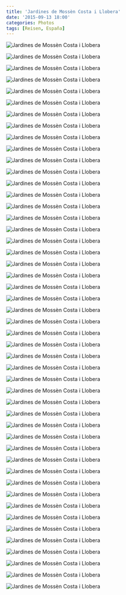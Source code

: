 ```yaml
---
title: 'Jardines de Mossèn Costa i Llobera'
date: '2015-09-13 18:00'
categories: Photos
tags: [Reisen, España]
---
```


<div class='preview'><img src='{{urls.media}}/JardinesDeMoss-nCostaILloberaOK.jpg' alt='Jardines de Mossèn Costa i Llobera'></div>

<a id='2ddfbe6d2d3a06852c85179f237696b8-800'></a>![Jardines de Mossèn Costa i Llobera]({{urls.media}}/2ddfbe6d2d3a06852c85179f237696b8-800.jpg 'Памятник Кактусу.')

<a id='146ed41353e4859f9b70c069e30d0e4a-800'></a>![Jardines de Mossèn Costa i Llobera]({{urls.media}}/146ed41353e4859f9b70c069e30d0e4a-800.jpg 'Гранат, конечно, так себе кактус, но вот.')

<a id='48d51546a7183e880b007133a09ce0b7-800'></a>![Jardines de Mossèn Costa i Llobera]({{urls.media}}/48d51546a7183e880b007133a09ce0b7-800.jpg 'Convergència Morfològica. Подкупающее название.')

<a id='426ad18f6c4d888927d8d344a0ae538c-800'></a>![Jardines de Mossèn Costa i Llobera]({{urls.media}}/426ad18f6c4d888927d8d344a0ae538c-800.jpg '')

<a id='7d20928f5bff09491fd0f0a1906c7a5d-800'></a>![Jardines de Mossèn Costa i Llobera]({{urls.media}}/7d20928f5bff09491fd0f0a1906c7a5d-800.jpg '')

<a id='694c769bc0823baec1dbcb934b26ff91-800'></a>![Jardines de Mossèn Costa i Llobera]({{urls.media}}/694c769bc0823baec1dbcb934b26ff91-800.jpg 'Прялка.')

<a id='d69cca1445fed90c1427e7ad91b87f2f-800'></a>![Jardines de Mossèn Costa i Llobera]({{urls.media}}/d69cca1445fed90c1427e7ad91b87f2f-800.jpg '')

<a id='a776fe515072c0de6a413c32279bafc7-800'></a>![Jardines de Mossèn Costa i Llobera]({{urls.media}}/a776fe515072c0de6a413c32279bafc7-800.jpg '')

<a id='4b35069804625ea9059aa6be4d4d32ce-800'></a>![Jardines de Mossèn Costa i Llobera]({{urls.media}}/4b35069804625ea9059aa6be4d4d32ce-800.jpg '')

<a id='8577f54e452ad49ec6f63f2a701af608-800'></a>![Jardines de Mossèn Costa i Llobera]({{urls.media}}/8577f54e452ad49ec6f63f2a701af608-800.jpg 'Царь-Лебедь.')

<a id='8e9357eee3331532156c19b1755bf622-800'></a>![Jardines de Mossèn Costa i Llobera]({{urls.media}}/8e9357eee3331532156c19b1755bf622-800.jpg '')

<a id='cbfcf988dbcd8d8f5adf2597f5f7a42f-800'></a>![Jardines de Mossèn Costa i Llobera]({{urls.media}}/cbfcf988dbcd8d8f5adf2597f5f7a42f-800.jpg '')

<a id='6a987d862cb1efad9e92c010ce91d981-800'></a>![Jardines de Mossèn Costa i Llobera]({{urls.media}}/6a987d862cb1efad9e92c010ce91d981-800.jpg 'Могучая кучка.')

<a id='ee30eb619b48533af7927506b99cdd77-800'></a>![Jardines de Mossèn Costa i Llobera]({{urls.media}}/ee30eb619b48533af7927506b99cdd77-800.jpg '')

<a id='10ceded54f2767632910fa3b771617ce-800'></a>![Jardines de Mossèn Costa i Llobera]({{urls.media}}/10ceded54f2767632910fa3b771617ce-800.jpg '')

<a id='7a6ccc74e9964f5a98bbfbbc4adae4e5-800'></a>![Jardines de Mossèn Costa i Llobera]({{urls.media}}/7a6ccc74e9964f5a98bbfbbc4adae4e5-800.jpg '')

<a id='1c0f91169f639ea42bb3c2966325e5a1-800'></a>![Jardines de Mossèn Costa i Llobera]({{urls.media}}/1c0f91169f639ea42bb3c2966325e5a1-800.jpg '')

<a id='6f9912e99b1d1ddc85d5efbee7e61698-800'></a>![Jardines de Mossèn Costa i Llobera]({{urls.media}}/6f9912e99b1d1ddc85d5efbee7e61698-800.jpg 'Коланхоэ.')

<a id='80cb9b8237ce9b16888f9d1064582fde-800'></a>![Jardines de Mossèn Costa i Llobera]({{urls.media}}/80cb9b8237ce9b16888f9d1064582fde-800.jpg 'Мечта Хрущёва.')

<a id='4f4e21842af3f5eea930a9da24e219c4-800'></a>![Jardines de Mossèn Costa i Llobera]({{urls.media}}/4f4e21842af3f5eea930a9da24e219c4-800.jpg 'Побег.')

<a id='20914300a03571fc9a341fcb6705ecc9-800'></a>![Jardines de Mossèn Costa i Llobera]({{urls.media}}/20914300a03571fc9a341fcb6705ecc9-800.jpg '')

<a id='b2bb15bef201459b384ac41ced67c1e4-800'></a>![Jardines de Mossèn Costa i Llobera]({{urls.media}}/b2bb15bef201459b384ac41ced67c1e4-800.jpg '')

<a id='78e674ad7b57ba0233a14baac73702aa-800'></a>![Jardines de Mossèn Costa i Llobera]({{urls.media}}/78e674ad7b57ba0233a14baac73702aa-800.jpg '')

<a id='d110a5e17e1657146c639beb881004ce-800'></a>![Jardines de Mossèn Costa i Llobera]({{urls.media}}/d110a5e17e1657146c639beb881004ce-800.jpg '')

<a id='629f74a2c0384dcb34b391f191be76b4-800'></a>![Jardines de Mossèn Costa i Llobera]({{urls.media}}/629f74a2c0384dcb34b391f191be76b4-800.jpg '')

<a id='f869cbdfe98c238d3b98cec122ee2671-800'></a>![Jardines de Mossèn Costa i Llobera]({{urls.media}}/f869cbdfe98c238d3b98cec122ee2671-800.jpg 'Чтобы стоять, я должен держаться корней.')

<a id='29cf75d63f828af61791a35990ed14df-800'></a>![Jardines de Mossèn Costa i Llobera]({{urls.media}}/29cf75d63f828af61791a35990ed14df-800.jpg 'Колония.')

<a id='456049df824d5b0b362ec9c24ec3eb8f-800'></a>![Jardines de Mossèn Costa i Llobera]({{urls.media}}/456049df824d5b0b362ec9c24ec3eb8f-800.jpg '')

<a id='23dfb2a227e6cf842e5cfda83ef8049d-800'></a>![Jardines de Mossèn Costa i Llobera]({{urls.media}}/23dfb2a227e6cf842e5cfda83ef8049d-800.jpg '')

<a id='39cf1714a17fa4990c4596e1d89a3fee-800'></a>![Jardines de Mossèn Costa i Llobera]({{urls.media}}/39cf1714a17fa4990c4596e1d89a3fee-800.jpg 'Это официально называется «Голова старика».')

<a id='ab3ff0e4e9601e6cb3c7cf7e6234f193-800'></a>![Jardines de Mossèn Costa i Llobera]({{urls.media}}/ab3ff0e4e9601e6cb3c7cf7e6234f193-800.jpg '')

<a id='93afcedbf5e9aabe853b1adea79f983c-800'></a>![Jardines de Mossèn Costa i Llobera]({{urls.media}}/93afcedbf5e9aabe853b1adea79f983c-800.jpg '')

<a id='4e370c08774934e5d095f3bb84154876-800'></a>![Jardines de Mossèn Costa i Llobera]({{urls.media}}/4e370c08774934e5d095f3bb84154876-800.jpg '')

<a id='8aa403c67a8778daa043d9e0800b7708-800'></a>![Jardines de Mossèn Costa i Llobera]({{urls.media}}/8aa403c67a8778daa043d9e0800b7708-800.jpg 'Съедобные побеги.')

<a id='b93692d4038d3ef8e401b22646792ee2-800'></a>![Jardines de Mossèn Costa i Llobera]({{urls.media}}/b93692d4038d3ef8e401b22646792ee2-800.jpg '')

<a id='0ea2648bff3e80e3a7c073a91810034e-800'></a>![Jardines de Mossèn Costa i Llobera]({{urls.media}}/0ea2648bff3e80e3a7c073a91810034e-800.jpg '')

<a id='a83b45715b6d80126b88369cfb23612e-800'></a>![Jardines de Mossèn Costa i Llobera]({{urls.media}}/a83b45715b6d80126b88369cfb23612e-800.jpg 'Марсофлора.')

<a id='9dff2ae15a1313d9101d1e175affca84-800'></a>![Jardines de Mossèn Costa i Llobera]({{urls.media}}/9dff2ae15a1313d9101d1e175affca84-800.jpg 'Опахало.')

<a id='1b0bf38aedc9979c92aaad806c366d68-800'></a>![Jardines de Mossèn Costa i Llobera]({{urls.media}}/1b0bf38aedc9979c92aaad806c366d68-800.jpg '')

<a id='abb6c255b6ccb18fa765a128f8e66327-800'></a>![Jardines de Mossèn Costa i Llobera]({{urls.media}}/abb6c255b6ccb18fa765a128f8e66327-800.jpg '')

<a id='f909659f0dbcd35c7b5602522dc5c555-800'></a>![Jardines de Mossèn Costa i Llobera]({{urls.media}}/f909659f0dbcd35c7b5602522dc5c555-800.jpg '')

<a id='a8f98d992916c436ea41767deb834861-800'></a>![Jardines de Mossèn Costa i Llobera]({{urls.media}}/a8f98d992916c436ea41767deb834861-800.jpg '')

<a id='78fdd9139e26e4a66a910de349409d3d-800'></a>![Jardines de Mossèn Costa i Llobera]({{urls.media}}/78fdd9139e26e4a66a910de349409d3d-800.jpg '')

<a id='05b71ecc91721ba8dd9284c391e1a09f-800'></a>![Jardines de Mossèn Costa i Llobera]({{urls.media}}/05b71ecc91721ba8dd9284c391e1a09f-800.jpg '')

<a id='042b295b70ad2002d0451a5bc36afc87-800'></a>![Jardines de Mossèn Costa i Llobera]({{urls.media}}/042b295b70ad2002d0451a5bc36afc87-800.jpg '')

<a id='fa500a9e351028869afdbceeaef92f81-800'></a>![Jardines de Mossèn Costa i Llobera]({{urls.media}}/fa500a9e351028869afdbceeaef92f81-800.jpg 'Осьминог.')

<a id='fe3b29f3b87a2c73e134c7615e59e47c-800'></a>![Jardines de Mossèn Costa i Llobera]({{urls.media}}/fe3b29f3b87a2c73e134c7615e59e47c-800.jpg 'Бутылочное дерево.')

